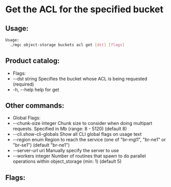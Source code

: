 # Get the ACL for the specified bucket

## Usage:
```bash
Usage:
  ./mgc object-storage buckets acl get [dst] [flags]
```

## Product catalog:
- Flags:
- --dst string   Specifies the bucket whose ACL is being requested (required)
- -h, --help         help for get

## Other commands:
- Global Flags:
- --chunk-size integer     Chunk size to consider when doing multipart requests. Specified in Mb (range: 8 - 5120) (default 8)
- --cli.show-cli-globals   Show all CLI global flags on usage text
- --region enum            Region to reach the service (one of "br-mgl1", "br-ne1" or "br-se1") (default "br-ne1")
- --server-url uri         Manually specify the server to use
- --workers integer        Number of routines that spawn to do parallel operations within object_storage (min: 1) (default 5)

## Flags:
```bash

```

